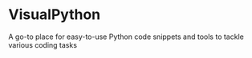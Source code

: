 # VisualPython
A go-to place for easy-to-use Python code snippets and tools to tackle various coding tasks
